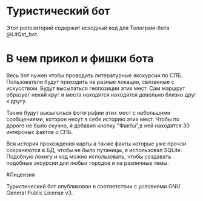 # Туристический бот

Этот репозиторий содержит исходный код для Телеграм-бота @LitQst_bot.

# В чем прикол и фишки бота

Весь бот нужен чтобы проводить литературные экскурсии по СПБ. Пользователи будут приходить на разные локации, связанные с искусством. Будут высылаться геопозиции этих мест. Сам маршрут образует некий круг и места  находятся находятся довольно близко друг к другу.

Также будут высылаться фотографии этих мест с небольшими сообщениями, которое несут в себе историю этих мест. Чтобы по дороге не было скучно, я добавил кнопку "Факты",в ней находятся 30 интерсных фактов о СПБ.

Вся история прохождения карты а также факты которые уже прочли сохраняются в БД, чтобы не было путаницы, я использовал SQLite. Подобную локигу и код можно использовать, чтобы создавать подобные эксурсии для любых городов и на различные темы.

#Лицензия 

Туристический бот опубликован в соответствии с условиями GNU General Public License v3.
